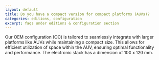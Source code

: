 ```yaml
---
layout: default
title: Do you have a compact version for compact platforms (AUVs)?
categories: editions, configuration
excerpt: faqs under editions & configuration section
---
```


Our OEM configuration (OC) is tailored to seamlessly integrate with larger platforms like AUVs while maintaining a compact size. This allows for efficient utilization of space within the AUV, ensuring optimal functionality and performance. The electronic stack has a dimension of 100 x 120 mm.
